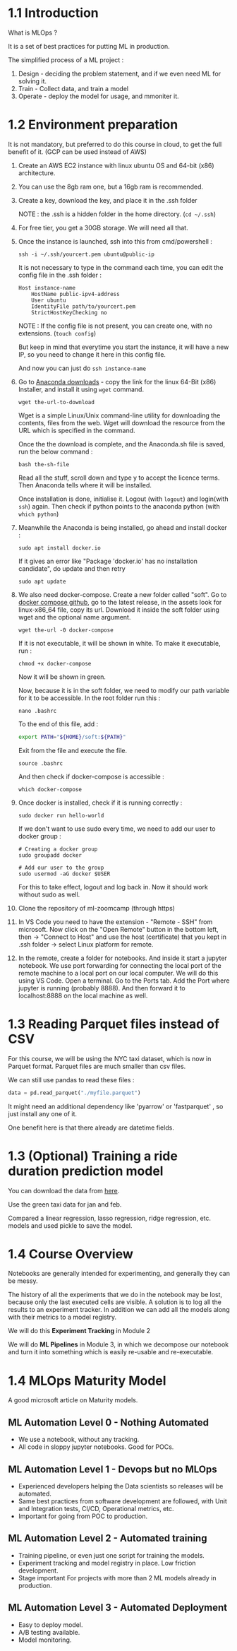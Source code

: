 # 1.1 Introduction

What is MLOps ?

It is a set of best practices for putting ML in production.


The simplified process of a ML project :
1. Design - deciding the problem statement, and if we even need ML for solving it.
2. Train - Collect data, and train a model
3. Operate - deploy the model for usage, and mmoniter it.

# 1.2 Environment preparation

It is not mandatory, but preferred to do this course in cloud, to get the full benefit of it. (GCP can be used instead of AWS)

1. Create an AWS EC2 instance with linux ubuntu OS and 64-bit (x86) architecture.
2. You can use the 8gb ram one, but a 16gb ram is recommended.
3. Create a key, download the key, and place it in the .ssh folder 
   
   NOTE : the .ssh is a hidden folder in the home directory. (```cd ~/.ssh```)
4. For free tier, you get a 30GB storage. We will need all that.
5. Once the instance is launched, ssh into this from cmd/powershell :
    ```
    ssh -i ~/.ssh/yourcert.pem ubuntu@public-ip
    ```

    It is not necessary to type in the command each time, you can edit the config file in the .ssh folder :
    ```
    Host instance-name
        HostName public-ipv4-address
        User ubuntu
        IdentityFile path/to/yourcert.pem
        StrictHostKeyChecking no
    ```

    NOTE : If the config file is not present, you can create one, with no extensions. (```touch config```)

    But keep in mind that everytime you start the instance, it will have a new IP, so you need to change it here in this config file.

    And now you can just do ```ssh instance-name```
6. Go to [Anaconda downloads](https://www.anaconda.com/products/distribution#Downloads) - copy the link for the linux 64-Bit (x86) Installer, and install it using ```wget``` command.
    ```
    wget the-url-to-download
    ```

    Wget is a simple Linux/Unix command-line utility for downloading the contents, files from the web. Wget will download the resource from the URL which is specified in the command.

    Once the the download is complete, and the Anaconda.sh file is saved, run the below command :
    ```
    bash the-sh-file
    ```
    Read all the stuff, scroll down and type y to accept the licence terms. Then Anaconda tells where it will be installed.

    Once installation is done, initialise it. Logout (with ```logout```) and login(with ```ssh```) again. Then check if python points to the anaconda python (with ```which python```)
7. Meanwhile the Anaconda is being installed, go ahead and install docker :
   ```
   sudo apt install docker.io
   ```

   If it gives an error like "Package 'docker.io' has no installation candidate", do update and then retry
   ```
   sudo apt update
   ```
8. We also need docker-compose. Create a new folder called "soft". Go to [docker compose github](https://github.com/docker/compose), go to the latest release, in the assets look for linux-x86_64 file, copy its url. Download it inside the soft folder using wget and the optional name argument.
   ```
   wget the-url -0 docker-compose
   ```
   If it is not executable, it will be shown in white. To make it executable, run :
   ```
   chmod +x docker-compose
   ```
   Now it will be shown in green.

   Now, because it is in the soft folder, we need to modify our path variable for it to be accessible. In the root folder run this :
   ```
   nano .bashrc
   ```
   To the end of this file, add :
   ```sh
   export PATH="${HOME}/soft:${PATH}"
   ```
   Exit from the file and execute the file. 
   ```
   source .bashrc
   ```

   And then check if docker-compose is accessible :
   ```
   which docker-compose
   ```
9.  Once docker is installed, check if it is running correctly :
    ```
    sudo docker run hello-world
    ```

    If we don't want to use sudo every time, we need to add our user to docker group :
    ```
    # Creating a docker group
    sudo groupadd docker

    # Add our user to the group
    sudo usermod -aG docker $USER
    ```
    For this to take effect, logout and log back in. Now it should work without sudo as well.
10. Clone the repository of ml-zoomcamp (through https)
11. In VS Code you need to have the extension - "Remote - SSH" from microsoft. Now click on the "Open Remote" button in the bottom left, then -> "Connect to Host" and use the host (certificate) that you kept in .ssh folder -> select Linux platform for remote.
12. In the remote, create a folder for notebooks. And inside it start a jupyter notebook. We use port forwarding for connecting the local port of the remote machine to a local port on our local computer. We will do this using VS Code. Open a terminal. Go to the Ports tab. Add the Port where jupyter is running (probably 8888). And then forward it to localhost:8888 on the local machine as well.

# 1.3 Reading Parquet files instead of CSV

For this course, we will be using the NYC taxi dataset, which is now in Parquet format. Parquet files are much smaller than csv files.

We can still use pandas to read these files :
```python
data = pd.read_parquet("./myfile.parquet")
```

It might need an additional dependency like 'pyarrow' or 'fastparquet' , so just install any one of it.

One benefit here is that there already are datetime fields.

# 1.3 (Optional) Training a ride duration prediction model

You can download the data from [here](https://www1.nyc.gov/site/tlc/about/tlc-trip-record-data.page).

Use the green taxi data for jan and feb.

Compared a linear regression, lasso regression, ridge regression, etc. models and used pickle to save the model.

# 1.4 Course Overview

Notebooks are generally intended for experimenting, and generally they can be messy.

The history of all the experiments that we do in the notebook may be lost, because only the last executed cells are visible. A solution is to log all the results to an experiment tracker. In addition we can add all the models along with their metrics to a model registry. 

We will do this **Experiment Tracking** in Module 2

We will do **ML Pipelines** in Module 3, in which we decompose our notebook and turn it into something which is easily re-usable and re-executable.

# 1.4 MLOps Maturity Model

A good microsoft article on Maturity models.

## ML Automation Level 0 - Nothing Automated

- We use a notebook, without any tracking. 
- All code in sloppy jupyter notebooks. Good for POCs.

## ML Automation Level 1 - Devops but no MLOps

- Experienced developers helping the Data scientists so releases will be automated. 
- Same best practices from software development are followed, with Unit and Integration tests, CI/CD, Operational metrics, etc. 
- Important for going from POC to production.

## ML Automation Level 2 - Automated training

- Training pipeline, or even just one script for training the models. 
- Experiment tracking and model registry in place. Low friction development. 
- Stage important For projects with more than 2 ML models already in production.

## ML Automation Level 3 - Automated Deployment

- Easy to deploy model. 
- A/B testing available. 
- Model monitoring.
